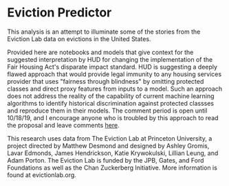 # Eviction Predictor
This analysis is an attempt to illuminate some of the stories from the Eviction Lab data on evictions in the United States.

Provided here are notebooks and models that give context for the suggested interpretation by HUD for changing the implementation of the Fair Housing Act's disparate impact standard. HUD is suggesting a deeply flawed approach that would provide legal immunity to any housing services provider that uses "fairness through blindness" by omitting protected classes and direct proxy features from inputs to a model. Such an approach does not address the reality of the capability of current machine learning algorithms to identify historical discrimination against protected classses and reproduce them in their models. The comment period is open until 10/18/19, and I encourage anyone who is troubled by this approach to read the proposal and leave comments [here](https://www.federalregister.gov/documents/2019/08/19/2019-17542/huds-implementation-of-the-fair-housing-acts-disparate-impact-standard).

This research uses data from The Eviction Lab at Princeton University, a project directed by Matthew Desmond and designed by Ashley Gromis, Lavar Edmonds, James Hendrickson, Katie Krywokulski, Lillian Leung, and Adam Porton. The Eviction Lab is funded by the JPB, Gates, and Ford Foundations as well as the Chan Zuckerberg Initiative. More information is found at evictionlab.org.
